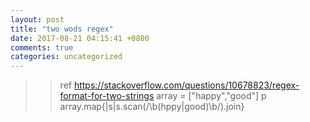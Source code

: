 ```yaml
---
layout: post
title: "two wods regex"
date: 2017-08-21 04:15:41 +0800
comments: true
categories: uncategorized
---
```

>> ref https://stackoverflow.com/questions/10678823/regex-format-for-two-strings
array = ["happy","good"]
p array.map{|s|s.scan(/\b(hppy|good)\b/).join}